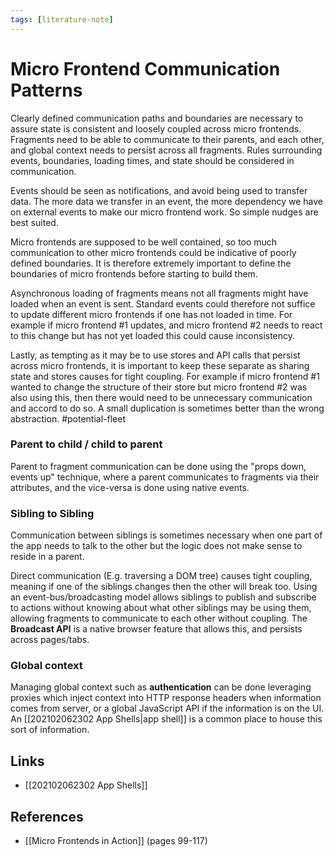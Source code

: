 ```yaml
---
tags: [literature-note]
---
```


# Micro Frontend Communication Patterns

Clearly defined communication paths and boundaries are necessary to assure state is consistent and loosely coupled across micro frontends. Fragments need to be able to communicate to their parents, and each other, and global context needs to persist across all fragments. Rules surrounding events, boundaries, loading times, and state should be considered in communication. 

Events should be seen as notifications, and avoid being used to transfer data. The more data we transfer in an event, the more dependency we have on external events to make our micro frontend work. So simple nudges are best suited.

Micro frontends are supposed to be well contained, so too much communication to other micro frontends could be indicative of poorly defined boundaries. It is therefore extremely important to define the boundaries of micro frontends before starting to build them.

Asynchronous loading of fragments means not all fragments might have loaded when an event is sent. Standard events could therefore not suffice to update different micro frontends if one has not loaded in time. For example if micro frontend #1 updates, and micro frontend #2 needs to react to this change but has not yet loaded this could cause inconsistency.

Lastly, as tempting as it may be to use stores and API calls that persist across micro frontends, it is important to keep these separate as sharing state and stores causes for tight coupling. For example if micro frontend #1 wanted to change the structure of their store but micro frontend #2 was also using this, then there would need to be unnecessary communication and accord to do so. A small duplication is sometimes better than the wrong abstraction. #potential-fleet

### Parent to child / child to parent
Parent to fragment communication can be done using the "props down, events up" technique, where a parent communicates to fragments via their attributes, and the vice-versa is done using native events.

### Sibling to Sibling
Communication between siblings is sometimes necessary when one part of the app needs to talk to the other but the logic does not make sense to reside in a parent.

Direct communication (E.g. traversing a DOM tree) causes tight coupling, meaning if one of the siblings changes then the other will break too. Using an event-bus/broadcasting model allows siblings to publish and subscribe to actions without knowing about what other siblings may be using them, allowing fragments to communicate to each other without coupling. The **Broadcast API** is a native browser feature that allows this, and persists across pages/tabs.

### Global context
Managing global context such as **authentication** can be done leveraging proxies which inject context into HTTP response headers when information comes from server, or a global JavaScript API if the information is on the UI. An [[202102062302 App Shells|app shell]] is a common place to house this sort of information.

## Links
- [[202102062302 App Shells]]

## References
- [[Micro Frontends in Action]] (pages 99-117)